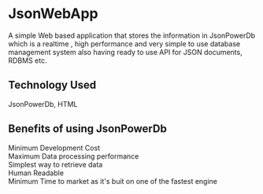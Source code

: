 # JsonWebApp
A simple Web based application that stores the information in JsonPowerDb which is a realtime , high performance and very simple to use database management system also having ready to use API for JSON documents, RDBMS etc. 
## Technology Used
JsonPowerDb, HTML
## Benefits of using JsonPowerDb
  Minimum Development Cost <br />
  Maximum Data processing performance <br />
  Simplest way to retrieve data <br />
  Human Readable <br />
  Minimum Time to market as it's buit on one of the fastest engine
